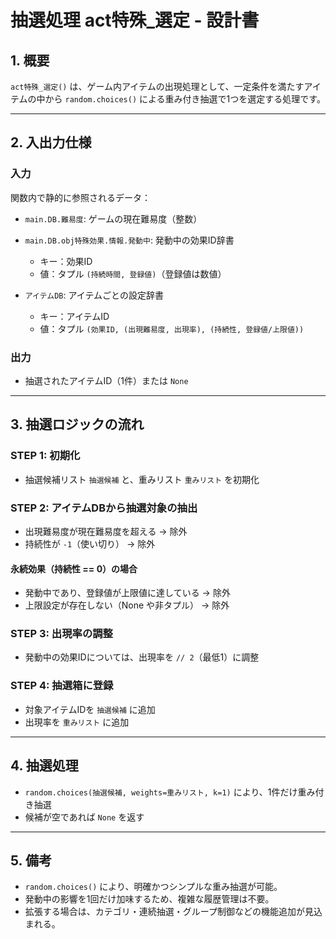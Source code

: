 # 抽選処理 act特殊_選定 - 設計書

## 1. 概要
 `act特殊_選定()` は、ゲーム内アイテムの出現処理として、一定条件を満たすアイテムの中から `random.choices()` による重み付き抽選で1つを選定する処理です。

---

## 2. 入出力仕様

### 入力
関数内で静的に参照されるデータ：
- `main.DB.難易度`: ゲームの現在難易度（整数）
- `main.DB.obj特殊効果.情報.発動中`: 発動中の効果ID辞書
    - キー：効果ID
    - 値：タプル `(持続時間, 登録値)`（登録値は数値）

- `アイテムDB`: アイテムごとの設定辞書
    - キー：アイテムID
    - 値：タプル `(効果ID, (出現難易度, 出現率), (持続性, 登録値/上限値))`

### 出力
- 抽選されたアイテムID（1件）または `None`

---

## 3. 抽選ロジックの流れ

### STEP 1: 初期化
- 抽選候補リスト `抽選候補` と、重みリスト `重みリスト` を初期化

### STEP 2: アイテムDBから抽選対象の抽出

- 出現難易度が現在難易度を超える → 除外
- 持続性が `-1`（使い切り） → 除外

#### 永続効果（持続性 == 0）の場合
- 発動中であり、登録値が上限値に達している → 除外
- 上限設定が存在しない（None や非タプル） → 除外

### STEP 3: 出現率の調整
- 発動中の効果IDについては、出現率を `// 2`（最低1）に調整

### STEP 4: 抽選箱に登録
- 対象アイテムIDを `抽選候補` に追加
- 出現率を `重みリスト` に追加

---

## 4. 抽選処理

- `random.choices(抽選候補, weights=重みリスト, k=1)` により、1件だけ重み付き抽選
- 候補が空であれば `None` を返す

---

## 5. 備考

- `random.choices()` により、明確かつシンプルな重み抽選が可能。
- 発動中の影響を1回だけ加味するため、複雑な履歴管理は不要。
- 拡張する場合は、カテゴリ・連続抽選・グループ制御などの機能追加が見込まれる。


